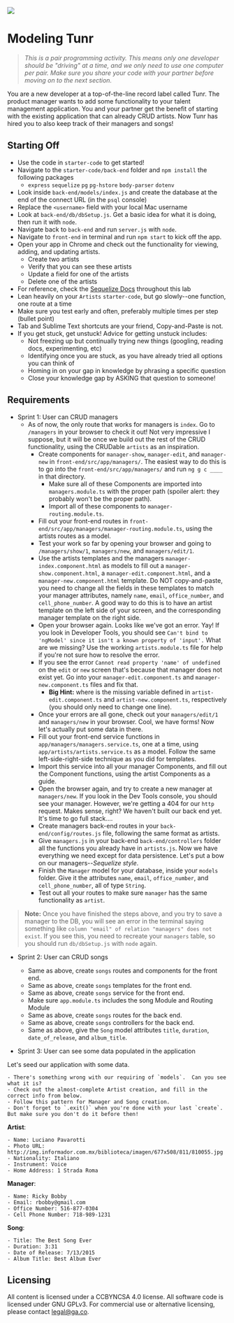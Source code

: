 <!--Actually 10:37 WDI2-->
<!--WDI5 10:01 -->

<!--10:15 WDI3 -->
<!--10:10 25 minutes-->

![](https://ga-dash.s3.amazonaws.com/production/assets/logo-9f88ae6c9c3871690e33280fcf557f33.png)

# Modeling Tunr

> _This is a pair programming activity.  This means only one developer should be "driving" at a time, and we only need to use one computer per pair. Make sure you share your code with your partner before moving on to the next section._

You are a new developer at a top-of-the-line record label called Tunr.  The product manager wants to add some functionality to your talent management application. You and your partner get the benefit of starting with the existing application that can already CRUD artists. Now Tunr has hired you to also keep track of their managers and songs!

<!--Show the fully functioning artist part first -->
<!--WDI3 10:23 pairing up and setting up -->

## Starting Off

* Use the code in `starter-code` to get started!
* Navigate to the `starter-code/back-end` folder and `npm install` the following packages
	* `express` `sequelize` `pg` `pg-hstore` `body-parser` `dotenv`
* Look inside `back-end/models/index.js` and create the database at the end of the connect URL (in the `psql` console)
* Replace the `<username>` field with your local Mac username
* Look at `back-end/db/dbSetup.js`. Get a basic idea for what it is doing, then run it with `node`.
* Navigate back to `back-end` and run `server.js` with `node`.
* Navigate to `front-end` in terminal and run `npm start` to kick off the app.
* Open your app in Chrome and check out the functionality for viewing, adding, and updating artists.
	* Create two artists
	* Verify that you can see these artists
	* Update a field for one of the artists
	* Delete one of the artists
* For reference, check the [Sequelize Docs](http://docs.sequelizejs.com/en/latest/) throughout this lab
* Lean heavily on your `Artists` `starter-code`, but go slowly--one function, one route at a time
* Make sure you test early and often, preferably multiple times per step (bullet point)
* Tab and Sublime Text shortcuts are your friend, Copy-and-Paste is not.
* If you get stuck, get unstuck! Advice for getting unstuck includes:
	* Not freezing up but continually trying new things (googling, reading docs, experimenting, etc)
	* Identifying once you are stuck, as you have already tried all options you can think of
	* Homing in on your gap in knowledge by phrasing a specific question
	* Close your knowledge gap by ASKING that question to someone!

## Requirements

<!--WDI5 10:26 -->
<!--10:38 WDI3 -->
<!--10:35 25 minutes-->

<!--Instructor should model the entire `show` route all the way through to the back end. Devs will be at half-mast for this.  Then turn over to devs to code themselves.-->

<!--Started modeling at 10:54 WDI2-->

<!--Finished modeling at 11:40 WDI2-->
<!--Finished modeling 11:17 WDI3 -->

- Sprint 1: User can CRUD managers
  - As of now, the only route that works for managers is `index`.  Go to `/managers` in your browser to check it out!  Not very impressive I suppose, but it will be once we build out the rest of the CRUD functionality, using the CRUDable `artists` as an inspiration.
	  - Create components for `manager-show`, `manager-edit`, and `manager-new` in `front-end/src/app/managers/`.  The easiest way to do this is to go into the `front-end/src/app/managers/` and run `ng g c ____` in that directory.
	  	- Make sure all of these Components are imported into `managers.module.ts` with the proper path (spoiler alert: they probably won't be the proper path).
	  	- Import all of these components to `manager-routing.module.ts`. 
	  - Fill out your front-end routes in `front-end/src/app/managers/manager-routing.module.ts`, using the artists routes as a model.
	  - Test your work so far by opening your browser and going to `/managers/show/1`, `managers/new`, and `managers/edit/1`.
	  - Use the artists templates and the managers `manager-index.component.html` as models to fill out a `manager-show.component.html`, a `manager-edit.component.html`, and a `manager-new.component.html` template.  Do NOT copy-and-paste, you need to change all the fields in these templates to match your manager attributes, namely `name`, `email`, `office_number`, and `cell_phone_number`.  A good way to do this is to have an artist template on the left side of your screen, and the corresponding manager template on the right side.
	  - Open your browser again.  Looks like we've got an error.  Yay!  If you look in Developer Tools, you should see `Can't bind to 'ngModel' since it isn't a known property of 'input'.`  What are we missing?  Use the working `artists.module.ts` file for help if you're not sure how to resolve the error.
	  - If you see the error `Cannot read property 'name' of undefined` on the `edit` or `new` screen that's because that manager does not exist yet.  Go into your `manager-edit.component.ts` and `manager-new.component.ts` files and fix that.
	  	- **Big Hint:** where is the missing variable defined in `artist-edit.component.ts` and `artist-new.component.ts`, respectively (you should only need to change one line).
	  - Once your errors are all gone, check out your `managers/edit/1` and `managers/new` in your browser. Cool, we have forms! Now let's actually put some data in there.
	  - Fill out your front-end service functions in `app/managers/managers.service.ts`, one at a time, using `app/artists/artists.service.ts` as a model. Follow the same left-side-right-side technique as you did for templates.
	  - Import this service into all your manager Components, and fill out the Component functions, using the artist Components as a guide.
	  - Open the browser again, and try to create a new manager at `managers/new`.  If you look in the Dev Tools console, you should see your manager.  However, we're getting a 404 for our `http` request.  Makes sense, right?  We haven't built our back end yet.  It's time to go full stack....
	  - Create managers back-end routes in your `back-end/config/routes.js` file, following the same format as artists.  
	  - Give `managers.js` in your back-end `back-end/controllers` folder all the functions you already have in `artists.js`. Now we have everything we need except for data persistence.  Let's put a bow on our managers--*Sequelize style*.
	  - Finish the `Manager` model for your database, inside your `models` folder. Give it the attributes `name`, `email`, `office_number`, and `cell_phone_number`, all of type `String`.
	  - Test out all your routes to make sure `manager` has the same functionality as `artist`.

>**Note:** Once you have finished the steps above, and you try to save a manager to the DB, you will see an error in the terminal saying something like `column "email" of relation "managers" does not exist`. If you see this, you need to recreate your `managers` table, so you should run `db/dbSetup.js` with `node` again.

<!--WDI5 11:35 turning over to devs -->

- Sprint 2: User can CRUD songs
  - Same as above, create `songs` routes and components for the front end.
  - Same as above, create `songs` templates for the front end.  
  - Same as above, create `songs` service for the front end.  
  - Make sure `app.module.ts` includes the song Module and Routing Module 
  - Same as above, create `songs` routes for the back end.
  - Same as above, create `songs` controllers for the back end.
  - Same as above, give the `Song` model attributes `title`, `duration`, `date_of_release`, and `album_title`.

- Sprint 3: User can see some data populated in the application

Let's seed our application with some data. 

	- There's something wrong with our requiring of `models`.  Can you see what it is?
	- Check out the almost-complete Artist creation, and fill in the correct info from below.
	- Follow this pattern for Manager and Song creation. 
	- Don't forget to `.exit()` when you're done with your last `create`.  But make sure you don't do it before then!

  **Artist**:  

    - Name: Luciano Pavarotti
    - Photo URL: http://img.informador.com.mx/biblioteca/imagen/677x508/811/810055.jpg
    - Nationality: Italiano
    - Instrument: Voice
    - Home Address: 1 Strada Roma

  **Manager**:  

    - Name: Ricky Bobby
    - Email: rbobby@gmail.com
    - Office Number: 516-877-0304  
    - Cell Phone Number: 718-989-1231

  **Song**:  
  
    - Title: The Best Song Ever
    - Duration: 3:31
    - Date of Release: 7/13/2015
    - Album Title: Best Album Ever

## Licensing
All content is licensed under a CC­BY­NC­SA 4.0 license.
All software code is licensed under GNU GPLv3. For commercial use or alternative licensing, please contact legal@ga.co.
